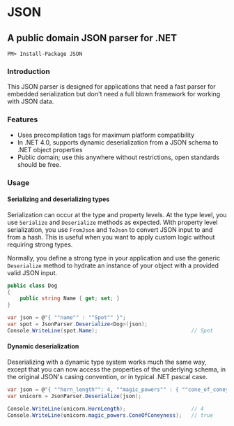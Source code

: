 # JSON
## A public domain JSON parser for .NET

    PM> Install-Package JSON

### Introduction

This JSON parser is designed for applications that need a fast parser for embedded serialization but don't need a full blown framework for working with JSON data. 

### Features

* Uses precompilation tags for maximum platform compatibility
* In .NET 4.0, supports dynamic deserialization from a JSON schema to .NET object properties
* Public domain; use this anywhere without restrictions, open standards should be free.

### Usage

#### Serializing and deserializing types

Serialization can occur at the type and property levels. At the type level, you use `Serialize` and `Deserialize` methods as expected. With property level serialization, you use `FromJson` and `ToJson` to convert JSON input to and from a hash. This is useful when you want to apply custom logic without requiring strong types.

Normally, you define a strong type in your application and use the generic `Deserialize` method to hydrate an instance of your object with a provided valid JSON input.

```csharp
public class Dog
{
    public string Name { get; set; }
}

var json = @"{ ""name"" : ""Spot"" }";
var spot = JsonParser.Deserialize<Dog>(json);
Console.WriteLine(spot.Name);                              // Spot
```

#### Dynamic deserialization

Deserializing with a dynamic type system works much the same way, except that you can now access the properties of the underlying schema, in the original JSON's casing convention, or in typical .NET pascal case.

```csharp
var json = @"{ ""horn_length"": 4, ""magic_powers"" : { ""cone_of_coneyness"" : true } }";
var unicorn = JsonParser.Deserialize(json);

Console.WriteLine(unicorn.HornLength);                     // 4
Console.WriteLine(unicorn.magic_powers.ConeOfConeyness);   // true
```
